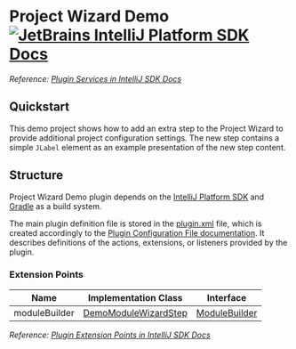 # Project Wizard Demo [![JetBrains IntelliJ Platform SDK Docs](https://jb.gg/badges/docs.svg)][docs]
*Reference: [Plugin Services in IntelliJ SDK Docs][docs:project_wizard]*

## Quickstart

This demo project shows how to add an extra step to the Project Wizard to provide additional project configuration
settings. The new step contains a simple `JLabel` element as an example presentation of the new step content.

## Structure

Project Wizard Demo
plugin depends on the [IntelliJ Platform SDK][docs] and [Gradle][docs:gradle] as a build system.

The main plugin definition file is stored in the [plugin.xml][file:plugin.xml] file, which is created accordingly
to the [Plugin Configuration File documentation][docs:plugin.xml]. It describes definitions of the actions, extensions,
or listeners provided by the plugin.

### Extension Points

| Name          | Implementation Class                              | Interface                          |
| ------------- | ------------------------------------------------- | ---------------------------------- |
| moduleBuilder | [DemoModuleWizardStep][file:DemoModuleWizardStep] | [ModuleBuilder][sdk:ModuleBuilder] |

*Reference: [Plugin Extension Points in IntelliJ SDK Docs][docs:ep]*


[docs]: http://www.jetbrains.org/intellij/sdk/docs
[docs:actions]: https://www.jetbrains.org/intellij/sdk/docs/basics/action_system.html
[docs:project_wizard]: https://jetbrains.org/intellij/sdk/docs/tutorials/project_wizard.html
[docs:ep]: https://www.jetbrains.org/intellij/sdk/docs/basics/plugin_structure/plugin_extension_points.html
[docs:gradle]: https://www.jetbrains.org/intellij/sdk/docs/tutorials/build_system.html
[docs:plugin.xml]: https://www.jetbrains.org/intellij/sdk/docs/basics/plugin_structure/plugin_configuration_file.html
[docs:listeners]: https://jetbrains.org/intellij/sdk/docs/basics/plugin_structure/plugin_listeners.html

[file:plugin.xml]: ./src/main/resources/META-INF/plugin.xml
[file:DemoModuleWizardStep]: ./src/main/java/org/intellij/sdk/project/wizard/DemoModuleWizardStep.java

[sdk:ModuleBuilder]: upsource:///platform/lang-api/src/com/intellij/ide/util/projectWizard/ModuleBuilder.java
